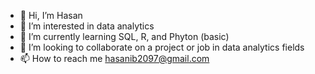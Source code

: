 - 👋 Hi, I’m Hasan
- 👀 I’m interested in data analytics
- 🌱 I’m currently learning SQL, R, and Phyton (basic)
- 💞️ I’m looking to collaborate on a project or job in data analytics fields
- 📫 How to reach me hasanib2097@gmail.com

<!---
hasan2097/hasan2097 is a ✨ special ✨ repository because its `README.md` (this file) appears on your GitHub profile.
You can click the Preview link to take a look at your changes.
--->

